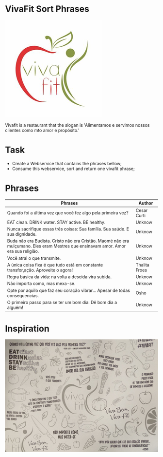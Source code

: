 # VivaFit Sort Phrases

![Viva](https://github.com/arthurhenrique/mbroject/blob/master/vivafitsortphrase/res/viva.jpg)

Vivafit is a restaurant that the slogan is 'Alimentamos e servimos nossos clientes como mto amor e propósito.'


# Task

  - Create a Webservice that contains the phrases bellow;
  - Consume this webservice, sort and return one vivafit phrase;


# Phrases

| Phrases | Author |
| ------  | ------ |
|Quando foi a última vez que você fez algo pela primeira vez?| Cesar Curti |
|EAT clean. DRINK water. STAY active. BE healthy.| Unknow |
|Nunca sacrifique essas três coisas: Sua família. Sua saúde. E sua dignidade.| Unknow |
|Buda não era Budista. Cristo não era Cristão. Maomé não era mulçumano. Eles eram Mestres que ensinavam amor. Amor era sua religião.| Unknow |
|Você atrai o que transmite.| Unknow |
|A única coisa fixa é que tudo está em constante transfor,ação. Aproveite o agora!|Thalita Froes|
|Regra básica da vida: na volta a descida vira subida.| Unknow |
|Não importa como, mas mexa-se.| Unknow |
|Opte por aquilo que faz seu coração vibrar... Apesar de todas consequencias.| Osho|
|O primeiro passo para se ter um bom dia: Dê bom dia a alguém! | Unknow |


# Inspiration
![Logo](https://github.com/arthurhenrique/mbroject/blob/master/vivafitsortphrase/res/phraseviva.jpeg)
